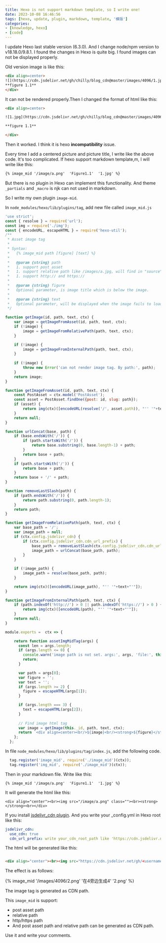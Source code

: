 ```yaml
---
title: Hexo is not support markdown template, so I write one!
date: 2023-10-08 16:46:56
tags: [hexo, update, plugin, markdown, template, '模版']
categories:
- [knowledge, hexo]
- [code]
---
```


I update Hexo last stable version (6.3.0). And I change node/npm version to v18.18.0/9.8.1.
I found the changes in Hexo is quite big. I found images can not be displayed properly.

Old version image is like this:
```html
<div align=center>
![](https://cdn.jsdelivr.net/gh/chilly/blog_cdn@master/images/4096/1.jpg)
**figure 1.1**
</div>
```

It can not be rendered properly.Then I changed the format of html like this:
```html
<div align=center>

![1.jpg](https://cdn.jsdelivr.net/gh/chilly/blog_cdn@master/images/4096/1.jpg)

**figure 1.1**

</div>

```

Then it worked. I think it is hexo **incompatibility** issue.

Every time I add a centered picture and picture title, I write like the above code. It's too complicated. If hexo support markdown template,m, I will write like this:

```html
{% image_mid '/image/a.png'  'Figure1.1'  '1.jpg' %}
```

But there is no plugin in Hexo can implement this functionality. And theme `_partials` and `_macro` is njk can not used in markdown.

So I write my own plugin `image-mid`.

In `node_modules/hexo/lib/plugins/tag`, add new file called `image_mid.js`
```javascript
'use strict';
const { resolve } = require('url');
const img = require('./img');
const { encodeURL, escapeHTML } = require('hexo-util');
/**
 * Asset image tag
 *
 * Syntax:
 *   {% image_mid path [figure] [text] %}
 * 
 *   @param {string} path
 *   1. support post_asset
 *   1. support relative path like /images/a.jpg, will find in "source" folder => sources/images/a.jpg
 *   1. support http:// and https:// 
 * 
 *   @param {string} figure
 *   Optional parameter, is image title which is below the image.
 * 
 *   @param {string} text
 *   Optional parameter, will be displayed when the image fails to load
 */

function getImage(id, path, text, ctx) {
    var image = getImageFromAsset(id, path, text, ctx);
    if (!image) {
        image = getImageFromRelativePath(path, text, ctx);
    }

    if (!image) {
        image = getImageFromInternalPath(path, text, ctx);
    }
    
    if (!image) {
        throw new Error('can not render image tag. By path:', path);
    }
    return image;
}

function getImageFromAsset(id, path, text, ctx) {
    const PostAsset = ctx.model('PostAsset');
    const asset = PostAsset.findOne({post: id, slug: path});
    if (asset) {
        return img(ctx)([encodeURL(resolve('/', asset.path)), "'' '"+text+"'"]);
    }
    return null;
}

function urlConcat(base, path) {
    if (base.endsWith('/')) {
        if (path.startsWith('/')) {
            return base.substring(0, base.length-1) + path;
        }
        return base + path;
    }
    if (path.startsWith('/')) {
        return base + path;
    }
    return base + '/' + path;
}

function removeLastSlash(path) {
    if (path.endsWith('/')) {
        return path.substring(0, path.length-1);
    }
    return path;
}

function getImageFromRelativePath(path, text, ctx) {
    var base_path = '/';
    var image_path = null;
    if (ctx.config.jsdelivr_cdn) {
        if (ctx.config.jsdelivr_cdn.cdn_url_prefix) {
            base_path = removeLastSlash(ctx.config.jsdelivr_cdn.cdn_url_prefix) +'@master/';
            image_path = urlConcat(base_path, path);
        }
    }

    if (!image_path) {
        image_path = resolve(base_path, path);
    }

    return img(ctx)([encodeURL(image_path), "'' '"+text+"'"]);
}

function getImageFromInternalPath(path, text, ctx) {
    if (path.indexOf('http://') > 0 || path.indexOf('https://') > 0 ) {
        return img(ctx)([encodeURL(path), "'' '"+text+"'"]);
    }
    return null;
}

module.exports =  ctx => {

    return function assetImgMidTag(args) {
      const len = args.length;
      if (args.length <= 0) {
        console.warn('image path is not set. args:', args, 'file:', this.full_source);
        return;
      }

      var path = args[0];
      var figure = '';
      var text = '';
      if (args.length >= 2) {
        figure = escapeHTML(args[1]);
      }

      if (args.length === 3) {
        text = escapeHTML(args[2]);
      }
  
      // Find image html tag
      var image = getImage(this._id, path, text, ctx);
      return `<div align=center><br/>${image}<br/><strong>${figure}</strong><br/></div>`
    };
  };
```

In file `node_modules/hexo/lib/plugins/tag/index.js`, add the following code.
```javascript
  tag.register('image_mid', require('./image_mid')(ctx));
  tag.register('img_mid', require('./image_mid')(ctx));
```

Then in your markdown file. Write like this:
```
{% image_mid '/image/a.png'  'Figure1.1'  '1.jpg' %}

```

It will generate the html like this:
```
<div align="center"><br><img src="/image/a.png" class=""><br><strong></strong><br></div>
```

If you install [jsdelivr_cdn plugin](https://github.com/renzibei/hexo-cdn-jsdelivr/blob/master/readme-cn.md). And you write your _config.yml in Hexo root like this:
```yaml
jsdelivr_cdn:
  use_cdn: true 
  cdn_url_prefix: write your_cdn_root_path like 'https://cdn.jsdelivr.net/gh/<username for github>/<assets repo name>/'
```

The html will be generated like this:
```html

<div align="center"><br><img src="https://cdn.jsdelivr.net/gh/<username for github>/<assets repo name>@master/image/a.png" class=""><br><strong></strong><br></div>
```

The effect is as follows:

{% image_mid '/images/4096/2.png'  '在4旁边生成4' '2.png' %}


The image tag is generated as CDN path.

This `image_mid` is support:
* post asset path 
* relative path
* http/https path
* And post asset path and relative path can be generated as CDN path.


Use it and write your comments.

